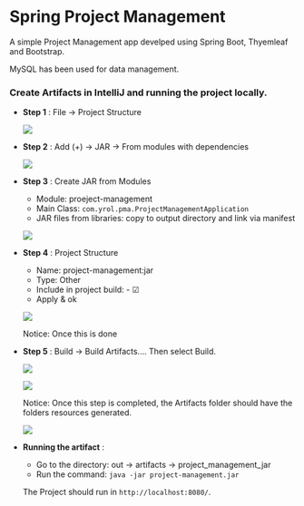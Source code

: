 # Spring Project Management
A simple Project Management app develped using Spring Boot, Thyemleaf and Bootstrap. 

MySQL has been used for data management.

### Create Artifacts in IntelliJ and running the project locally.

+ **Step 1** : File &rarr; Project Structure
  <p><img src="https://i.imgur.com/rTo35dE.png"></img></p>

+ **Step 2** : Add (+) &rarr; JAR &rarr; From modules with dependencies
  <p><img src="https://i.imgur.com/auX21p8.png"></img></p>

+ **Step 3** : Create JAR from Modules
  - Module: proeject-management
  - Main Class: `com.yrol.pma.ProjectManagementApplication`
  - JAR files from libraries: copy to output directory and link via manifest
  <p><img src="https://i.imgur.com/H8zsmZw.png"></img></p>
 
+ **Step 4** : Project Structure
  - Name: project-management:jar
  - Type: Other
  - Include in project build: - &#9745;
  - Apply & ok
  <p><img src="https://i.imgur.com/X8Lp26W.png"></img></p>
  
  Notice: Once this is done
  
 + **Step 5** : Build &rarr; Build Artifacts.... Then select Build.
    <p><img src="https://i.imgur.com/mwwzG02.png"></img></p>
    <p><img src="https://i.imgur.com/oDGVJv3.png"></img></p>
    
    Notice: Once this step is completed, the Artifacts folder should have the folders resources generated.
    <p><img src="https://i.imgur.com/vGB2d1P.png"></img></p>
    
 + **Running the artifact** :
    - Go to the directory: out &rarr; artifacts &rarr; project_management_jar
    - Run the command: `java -jar project-management.jar`
    
    The Project should run in `http://localhost:8080/`.
    
 
   
